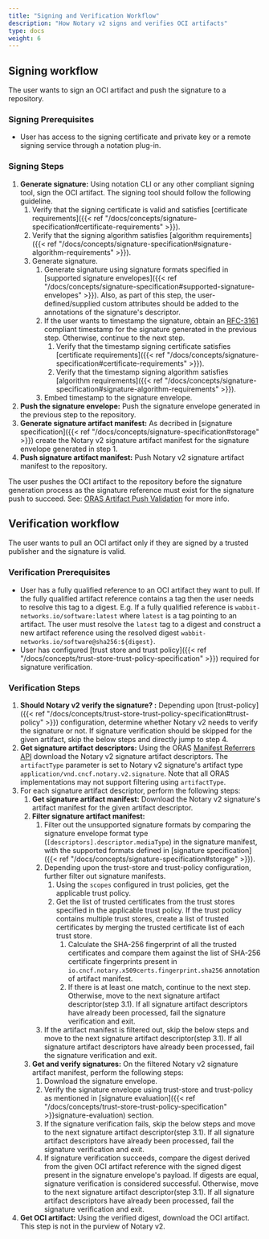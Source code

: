 ```yaml
---
title: "Signing and Verification Workflow"
description: "How Notary v2 signs and verifies OCI artifacts"
type: docs
weight: 6
---
```


## Signing workflow

The user wants to sign an OCI artifact and push the signature to a repository.

### Signing Prerequisites

- User has access to the signing certificate and private key or a remote signing service through a notation plug-in.

### Signing Steps

1. **Generate signature:** Using notation CLI or any other compliant signing tool, sign the OCI artifact. The signing tool should follow the following guideline.
    1. Verify that the signing certificate is valid and satisfies [certificate requirements]({{< ref "/docs/concepts/signature-specification#certificate-requirements" >}}).
    1. Verify that the signing algorithm satisfies [algorithm requirements]({{< ref "/docs/concepts/signature-specification#signature-algorithm-requirements" >}}).
    1. Generate signature.
        1. Generate signature using signature formats specified in [supported signature envelopes]({{< ref "/docs/concepts/signature-specification#supported-signature-envelopes" >}}). Also, as part of this step, the user-defined/supplied custom attributes should be added to the annotations of the signature's descriptor.
        1. If the user wants to timestamp the signature, obtain an [RFC-3161](https://datatracker.ietf.org/doc/html/rfc3161.html) compliant timestamp for the signature generated in the previous step. Otherwise, continue to the next step.
            1. Verify that the timestamp signing certificate satisfies [certificate requirements]({{< ref "/docs/concepts/signature-specification#certificate-requirements" >}}).
            1. Verify that the timestamp signing algorithm satisfies [algorithm requirements]({{< ref "/docs/concepts/signature-specification#signature-algorithm-requirements" >}}).
        1. Embed timestamp to the signature envelope.
1. **Push the signature envelope:** Push the signature envelope generated in the previous step to the repository.
1. **Generate signature artifact manifest:** As decribed in [signature specification]({{< ref "/docs/concepts/signature-specification#storage" >}}) create the Notary v2 signature artifact manifest for the signature envelope generated in step 1.
1. **Push signature artifact manifest:** Push Notary v2 signature artifact manifest to the repository.

The user pushes the OCI artifact to the repository before the signature generation process as the signature reference must exist for the signature push to succeed.
See: [ORAS Artifact Push Validation](https://github.com/oras-project/artifacts-spec/blob/main/artifact-manifest.md#push-validation) for more info.

## Verification workflow

The user wants to pull an OCI artifact only if they are signed by a trusted publisher and the signature is valid.

### Verification Prerequisites

- User has a fully qualified reference to an OCI artifact they want to pull.
  If the fully qualified artifact reference contains a tag then the user needs to resolve this tag to a digest.
  E.g. If a fully qualified reference is `wabbit-networks.io/software:latest` where `latest` is a tag pointing to an artifact.
  The user must resolve the `latest` tag to a digest and construct a new artifact reference using the resolved digest `wabbit-networks.io/software@sha256:${digest}`.
- User has configured [trust store and trust policy]({{< ref "/docs/concepts/trust-store-trust-policy-specification" >}}) required for signature verification.

### Verification Steps

1. **Should Notary v2 verify the signature? :** Depending upon [trust-policy]({{< ref "/docs/concepts/trust-store-trust-policy-specification#trust-policy" >}}) configuration, determine whether Notary v2 needs to verify the signature or not.
   If signature verification should be skipped for the given artifact, skip the below steps and directly jump to step 4.
1. **Get signature artifact descriptors:** Using the ORAS [Manifest Referrers API](https://github.com/oras-project/artifacts-spec/blob/main/manifest-referrers-api.md) download the Notary v2 signature artifact descriptors.
   The  `artifactType` parameter is set to Notary v2 signature's artifact type `application/vnd.cncf.notary.v2.signature`.
   Note that all ORAS implementations may not support filtering using `artifactType`.
1. For each signature artifact descriptor, perform the following steps:
    1. **Get signature artifact manifest:** Download the Notary v2 signature's artifact manifest for the given artifact descriptor.
    1. **Filter signature artifact manifest:**
        1. Filter out the unsupported signature formats by comparing the signature envelope format type (`[descriptors].descriptor.mediaType`) in the signature manifest, with the supported formats defined in [signature specification]({{< ref "/docs/concepts/signature-specification#storage" >}}).
        1. Depending upon the trust-store and trust-policy configuration, further filter out signature manifests.
            1. Using the `scopes` configured in trust policies, get the applicable trust policy.
            1. Get the list of trusted certificates from the trust stores specified in the applicable trust policy.
               If the trust policy contains multiple trust stores, create a list of trusted certificates by merging the trusted certificate list of each trust store.
                1. Calculate the SHA-256 fingerprint of all the trusted certificates and compare them against the list of SHA-256 certificate fingerprints present in  `io.cncf.notary.x509certs.fingerprint.sha256` annotation of artifact manifest.
                1. If there is at least one match, continue to the next step.
                   Otherwise, move to the next signature artifact descriptor(step 3.1).
                   If all signature artifact descriptors have already been processed, fail the signature verification and exit.
        1. If the artifact manifest is filtered out, skip the below steps and move to the next signature artifact descriptor(step 3.1).
           If all signature artifact descriptors have already been processed, fail the signature verification and exit.
    1. **Get and verify signatures:** On the filtered Notary v2 signature artifact manifest, perform the following steps:
        1. Download the signature envelope.
        1. Verify the signature envelope using trust-store and trust-policy as mentioned in [signature evaluation]({{< ref "/docs/concepts/trust-store-trust-policy-specification" >}}signature-evaluation) section.
        1. If the signature verification fails, skip the below steps and move to the next signature artifact descriptor(step 3.1).
           If all signature artifact descriptors have already been processed, fail the signature verification and exit.
        1. If signature verification succeeds, compare the digest derived from the given OCI artifact reference with the signed digest present in the signature envelope's payload.
           If digests are equal, signature verification is considered successful.
           Otherwise, move to the next signature artifact descriptor(step 3.1).
           If all signature artifact descriptors have already been processed, fail the signature verification and exit.
1. **Get OCI artifact:** Using the verified digest, download the OCI artifact.
   This step is not in the purview of Notary v2.
